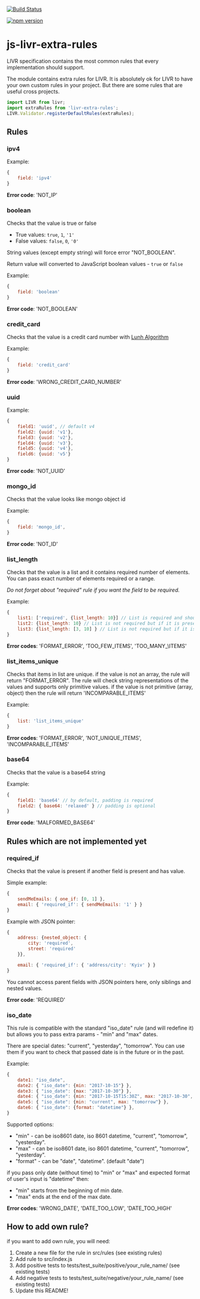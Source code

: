 [![Build Status](https://travis-ci.org/koorchik/js-livr-extra-rules.svg?branch=master)](https://travis-ci.org/koorchik/js-livr-extra-rules)

[![npm version](https://badge.fury.io/js/livr-extra-rules.svg)](https://badge.fury.io/js/livr-extra-rules)

# js-livr-extra-rules

LIVR specification contains the most common rules that every implementation should support.

The module contains extra rules for LIVR. It is absolutely ok for LIVR to have your own custom rules in your project. But there are some rules that are useful cross projects.


```js
import LIVR from livr;
import extraRules from 'livr-extra-rules';
LIVR.Validator.registerDefaultRules(extraRules);
```

## Rules

### ipv4

Example:

```js
{
    field: 'ipv4'
}
```

**Error code**: 'NOT_IP'

### boolean

Checks that the value is true or false

* True values: `true`, `1`, `'1'`
* False values: `false`, `0`, `'0'`

String values (except empty string) will force error "NOT_BOOLEAN".

Return value will converted to JavaScript boolean values - `true` or `false`

Example:

```js
{
    field: 'boolean'
}
```

**Error code**: 'NOT_BOOLEAN'

### credit_card

Checks that the value is a credit card number with [Lunh Algorithm](https://en.wikipedia.org/wiki/Luhn_algorithm)

Example:

```js
{
    field: 'credit_card'
}
```

**Error code**: 'WRONG\_CREDIT\_CARD\_NUMBER'

### uuid

Example:

```js
{
    field1: 'uuid', // default v4
    field2: {uuid: 'v1'},
    field3: {uuid: 'v2'},
    field4: {uuid: 'v3'},
    field5: {uuid: 'v4'},
    field6: {uuid: 'v5'}
}
```

**Error code**: 'NOT_UUID'

### mongo_id

Checks that the value looks like mongo object id

Example:

```js
{
    field: 'mongo_id',  
}
```

**Error code**: 'NOT_ID'

### list_length

Checks that the value is a list and it contains required number of elements.
You can pass exact number of elements required or a range.

*Do not forget about "required" rule if you want the field to be required.*

Example:

```js
{
    list1: ['required', {list_length: 10}] // List is required and should contain exactly 10 items,
    list2: {list_length: 10} // List is not required but if it is present, it should contain exactly 10 items   
    list3: {list_length: [3, 10] } // List is not required but if it is present, it should has from 3 to 10 items   
}
```

**Error codes**: 'FORMAT\_ERROR', 'TOO\_FEW\_ITEMS', 'TOO\_MANY_\ITEMS'

### list\_items\_unique

Checks that items in list are unique. if the value is not an array, the rule will return "FORMAT\_ERROR". The rule will check string representations of the values and supports only primitive values. if the value is not primitive (array, object) then the rule will return 'INCOMPARABLE\_ITEMS'

Example:

```js
{
    list: 'list_items_unique'    
}
```

**Error codes**: 'FORMAT\_ERROR', 'NOT\_UNIQUE\_ITEMS', 'INCOMPARABLE\_ITEMS'

### base64

Checks that the value is a base64 string

Example:

```js
{
    field1: 'base64' // by default, padding is required
    field2: { base64: 'relaxed' } // padding is optional
}
```

**Error code**: 'MALFORMED_BASE64'

## Rules which are not implemented yet

### required_if

Checks that the value is present if another field is present and has value.

Simple example:

```js
{
    sendMeEmails: { one_if: [0, 1] },
    email: { 'required_if': { sendMeEmails: '1' } }
}
```

Example with JSON pointer:

```js
{
    address: {nested_object: {
        city: 'required',
        street: 'required'  
    }},

    email: { 'required_if': { 'address/city': 'Kyiv' } }
}
```

You cannot access parent fields with JSON pointers here, only siblings and nested values.

**Error code**: 'REQUIRED'

### iso\_date

This rule is compatible with the standard "iso\_date" rule (and will redefine it) but allows you to pass extra params - "min" and "max" dates.

There are special dates: "current", "yesterday", "tomorrow".  You can use them if you want to check that passed date is in the future or in the past.

Example:

```js
{
    date1: "iso_date",
    date2: { "iso_date": {min: "2017-10-15"} },
    date3: { "iso_date": {max: "2017-10-30"} },
    date4: { "iso_date": {min: "2017-10-15T15:30Z", max: "2017-10-30", format: "datetime"} },
    date5: { "iso_date": {min: "current", max: "tomorrow"} },
    date6: { "iso_date": {format: "datetime"} },
}
```

Supported options:

* "min" - can be iso8601 date, iso 8601 datetime, "current", "tomorrow", "yesterday".
* "max" - can be iso8601 date, iso 8601 datetime, "current", "tomorrow", "yesterday".
* "format" - can be "date", "datetime". (default "date")

if you pass only date (without time) to "min" or "max" and expected format of user's input is  "datetime" then:

* "min" starts from the beginning of min date.
* "max" ends at the end of the max date.

**Error codes**:  'WRONG\_DATE', 'DATE\_TOO\_LOW', 'DATE\_TOO\_HIGH'

## How to add own rule?

if you want to add own rule, you will need:

1. Create a new file for the rule in src/rules (see existing rules)
2. Add rule to src/index.js
3. Add positive tests to tests/test_suite/positive/your\_rule\_name/ (see existing tests)
4. Add negative tests to tests/test_suite/negative/your\_rule\_name/ (see existing tests)
5. Update this README!
